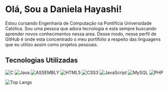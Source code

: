 # Olá, Sou a Daniela Hayashi!

Estou cursando Engenharia de Computação na Pontifícia Universidade Católica. Sou uma pessoa que adora tecnologia e esta sempre buscando aprender novos conhecimentos nessa area. Desse modo, nesse perfil de GitHub é onde esta concentrado o meu portifolio a respeito das linguagens que eu utilizo assim como projetos pessoais.

## Tecnologias Utilizadas

![C](https://img.shields.io/badge/c-%2300599C.svg?style=for-the-badge&logo=c&logoColor=white) ![Java](https://img.shields.io/badge/java-%23ED8B00.svg?style=for-the-badge&logo=openjdk&logoColor=white) ![ASSEMBLY](https://img.shields.io/badge/_-ASM-701516.svg?style=for-the-badge) ![HTML5](https://img.shields.io/badge/html5-%23E34F26.svg?style=for-the-badge&logo=html5&logoColor=white) ![CSS3](https://img.shields.io/badge/css3-%231572B6.svg?style=for-the-badge&logo=css3&logoColor=white) ![JavaScript](https://img.shields.io/badge/javascript-%23323330.svg?style=for-the-badge&logo=javascript&logoColor=%23F7DF1E) ![MySQL](https://img.shields.io/badge/mysql-%2300f.svg?style=for-the-badge&logo=mysql&logoColor=white) ![PHP](https://img.shields.io/badge/php-%23777BB4.svg?style=for-the-badge&logo=php&logoColor=white)

![Top Langs](https://github-readme-stats.vercel.app/api/top-langs/?username=danchih&layout=compact&theme=dracula)


